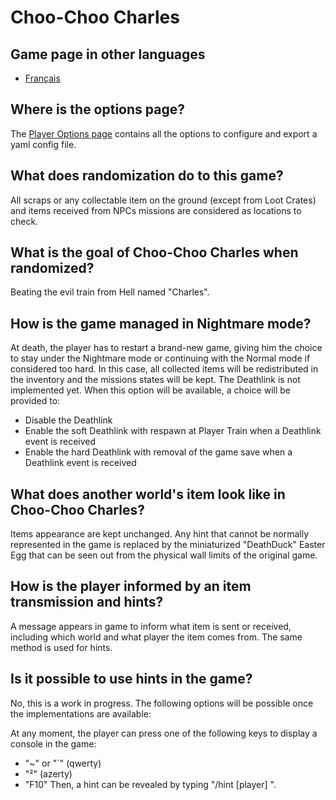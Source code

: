 # Choo-Choo Charles

## Game page in other languages
* [Français](fr)

## Where is the options page?
The [Player Options page](../player-options) contains all the options to configure and export a yaml config file.

## What does randomization do to this game?
All scraps or any collectable item on the ground (except from Loot Crates) and items received from NPCs missions are considered as locations to check.

## What is the goal of Choo-Choo Charles when randomized?
Beating the evil train from Hell named "Charles".

## How is the game managed in Nightmare mode?
At death, the player has to restart a brand-new game, giving him the choice to stay under the Nightmare mode or continuing with the Normal mode if considered too hard.
In this case, all collected items will be redistributed in the inventory and the missions states will be kept.
The Deathlink is not implemented yet. When this option will be available, a choice will be provided to:
* Disable the Deathlink
* Enable the soft Deathlink with respawn at Player Train when a Deathlink event is received
* Enable the hard Deathlink with removal of the game save when a Deathlink event is received

## What does another world's item look like in Choo-Choo Charles?
Items appearance are kept unchanged.
Any hint that cannot be normally represented in the game is replaced by the miniaturized "DeathDuck" Easter Egg that can be seen out from the physical wall limits of the original game.

## How is the player informed by an item transmission and hints?
A message appears in game to inform what item is sent or received, including which world and what player the item comes from.
The same method is used for hints.

## Is it possible to use hints in the game?
No, this is a work in progress.
The following options will be possible once the implementations are available:

At any moment, the player can press one of the following keys to display a console in the game:
* "~" or "`" (qwerty)
* "²" (azerty)
* "F10"
Then, a hint can be revealed by typing "/hint [player] <item>".
